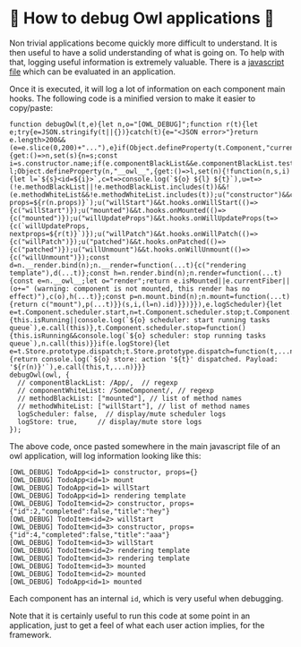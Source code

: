 # 🦉 How to debug Owl applications 🦉

Non trivial applications become quickly more difficult to understand. It is then
useful to have a solid understanding of what is going on. To help with that,
logging useful information is extremely valuable. There is a [javascript file](../../tools/debug.js) which can be evaluated in an application.

Once it is executed, it will log a lot of information on each component main hooks. The following code is a minified version to make it easier to copy/paste:

```
function debugOwl(t,e){let n,o="[OWL_DEBUG]";function r(t){let e;try{e=JSON.stringify(t||{})}catch(t){e="<JSON error>"}return e.length>200&&(e=e.slice(0,200)+"..."),e}if(Object.defineProperty(t.Component,"current",{get:()=>n,set(s){n=s;const i=s.constructor.name;if(e.componentBlackList&&e.componentBlackList.test(i))return;if(e.componentWhiteList&&!e.componentWhiteList.test(i))return;let l;Object.defineProperty(n,"__owl__",{get:()=>l,set(n){!function(n,s,i){let l=`${s}<id=${i}>`,c=t=>console.log(`${o} ${l} ${t}`),u=t=>(!e.methodBlackList||!e.methodBlackList.includes(t))&&!(e.methodWhiteList&&!e.methodWhiteList.includes(t));u("constructor")&&c(`constructor, props=${r(n.props)}`);u("willStart")&&t.hooks.onWillStart(()=>{c("willStart")});u("mounted")&&t.hooks.onMounted(()=>{c("mounted")});u("willUpdateProps")&&t.hooks.onWillUpdateProps(t=>{c(`willUpdateProps, nextprops=${r(t)}`)});u("willPatch")&&t.hooks.onWillPatch(()=>{c("willPatch")});u("patched")&&t.hooks.onPatched(()=>{c("patched")});u("willUnmount")&&t.hooks.onWillUnmount(()=>{c("willUnmount")});const d=n.__render.bind(n);n.__render=function(...t){c("rendering template"),d(...t)};const h=n.render.bind(n);n.render=function(...t){const e=n.__owl__;let o="render";return e.isMounted||e.currentFiber||(o+=" (warning: component is not mounted, this render has no effect)"),c(o),h(...t)};const p=n.mount.bind(n);n.mount=function(...t){return c("mount"),p(...t)}}(s,i,(l=n).id)}})}}),e.logScheduler){let e=t.Component.scheduler.start,n=t.Component.scheduler.stop;t.Component.scheduler.start=function(){this.isRunning||console.log(`${o} scheduler: start running tasks queue`),e.call(this)},t.Component.scheduler.stop=function(){this.isRunning&&console.log(`${o} scheduler: stop running tasks queue`),n.call(this)}}if(e.logStore){let e=t.Store.prototype.dispatch;t.Store.prototype.dispatch=function(t,...n){return console.log(`${o} store: action '${t}' dispatched. Payload: '${r(n)}'`),e.call(this,t,...n)}}}
debugOwl(owl, {
  // componentBlackList: /App/,  // regexp
  // componentWhiteList: /SomeComponent/, // regexp
  // methodBlackList: ["mounted"], // list of method names
  // methodWhiteList: ["willStart"], // list of method names
  logScheduler: false,  // display/mute scheduler logs
  logStore: true,     // display/mute store logs
});
```

The above code, once pasted somewhere in the main javascript file of an owl
application, will log information looking like this:

```
[OWL_DEBUG] TodoApp<id=1> constructor, props={}
[OWL_DEBUG] TodoApp<id=1> mount
[OWL_DEBUG] TodoApp<id=1> willStart
[OWL_DEBUG] TodoApp<id=1> rendering template
[OWL_DEBUG] TodoItem<id=2> constructor, props={"id":2,"completed":false,"title":"hey"}
[OWL_DEBUG] TodoItem<id=2> willStart
[OWL_DEBUG] TodoItem<id=3> constructor, props={"id":4,"completed":false,"title":"aaa"}
[OWL_DEBUG] TodoItem<id=3> willStart
[OWL_DEBUG] TodoItem<id=2> rendering template
[OWL_DEBUG] TodoItem<id=3> rendering template
[OWL_DEBUG] TodoItem<id=3> mounted
[OWL_DEBUG] TodoItem<id=2> mounted
[OWL_DEBUG] TodoApp<id=1> mounted
```

Each component has an internal `id`, which is very useful when debugging.

Note that it is certainly useful to run this code at some point in an application,
just to get a feel of what each user action implies, for the framework.
